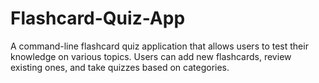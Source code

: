 # Flashcard-Quiz-App
A command-line flashcard quiz application that allows users to test their knowledge on various topics. Users can add new flashcards, review existing ones, and take quizzes based on categories.
